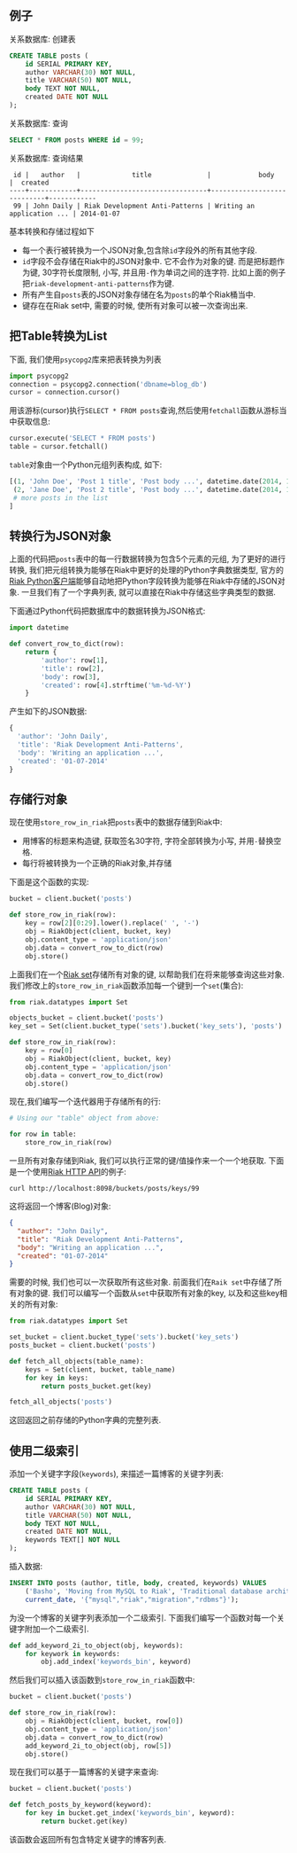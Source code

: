 ## 例子

关系数据库: 创建表

```sql
CREATE TABLE posts (
    id SERIAL PRIMARY KEY,
    author VARCHAR(30) NOT NULL,
    title VARCHAR(50) NOT NULL,
    body TEXT NOT NULL,
    created DATE NOT NULL
);
```

关系数据库: 查询

```sql
SELECT * FROM posts WHERE id = 99;
```

关系数据库: 查询结果

```
 id |   author   |             title              |            body            |  created
----+------------+--------------------------------+----------------------------+------------
 99 | John Daily | Riak Development Anti-Patterns | Writing an application ... | 2014-01-07
```

基本转换和存储过程如下

- 每一个表行被转换为一个JSON对象,包含除`id`字段外的所有其他字段.
- `id`字段不会存储在Riak中的JSON对象中. 它不会作为对象的键. 而是把标题作为键, 30字符长度限制, 小写, 并且用`-`作为单词之间的连字符. 比如上面的例子把`riak-development-anti-patterns`作为键.
- 所有产生自`posts`表的JSON对象存储在名为`posts`的单个Riak桶当中.
- 键存在在Riak set中, 需要的时候, 使所有对象可以被一次查询出来.


## 把Table转换为List

下面, 我们使用`psycopg2`库来把表转换为列表

```py
import psycopg2
connection = psycopg2.connection('dbname=blog_db')
cursor = connection.cursor()
```

用该游标(cursor)执行`SELECT * FROM posts`查询,然后使用`fetchall`函数从游标当中获取信息:

```py
cursor.execute('SELECT * FROM posts')
table = cursor.fetchall()
```

`table`对象由一个Python元组列表构成, 如下:

```py
[(1, 'John Doe', 'Post 1 title', 'Post body ...', datetime.date(2014, 1, 1)),
 (2, 'Jane Doe', 'Post 2 title', 'Post body ...', datetime.date(2014, 1, 2)),
 # more posts in the list
]
```


## 转换行为JSON对象

上面的代码把`posts`表中的每一行数据转换为包含5个元素的元组, 为了更好的进行转换, 我们把元组转换为能够在Riak中更好的处理的Python字典数据类型, 官方的[Riak Python客户端](https://github.com/basho/riak-python-client)能够自动地把Python字段转换为能够在Riak中存储的JSON对象. 一旦我们有了一个字典列表, 就可以直接在Riak中存储这些字典类型的数据.

下面通过Python代码把数据库中的数据转换为JSON格式:

```py
import datetime

def convert_row_to_dict(row):
    return {
        'author': row[1],
        'title': row[2],
        'body': row[3],
        'created': row[4].strftime('%m-%d-%Y')
    }
```

产生如下的JSON数据:

```js
{
  'author': 'John Daily',
  'title': 'Riak Development Anti-Patterns',
  'body': 'Writing an application ...',
  'created': '01-07-2014'
}
```

## 存储行对象

现在使用`store_row_in_riak`把`posts`表中的数据存储到Riak中:

- 用博客的标题来构造键, 获取签名30字符, 字符全部转换为小写, 并用`-`替换空格.
- 每行将被转换为一个正确的Riak对象,并存储

下面是这个函数的实现:

```py
bucket = client.bucket('posts')

def store_row_in_riak(row):
    key = row[2][0:29].lower().replace(' ', '-') 
    obj = RiakObject(client, bucket, key)
    obj.content_type = 'application/json'
    obj.data = convert_row_to_dict(row)
    obj.store()
```

上面我们在一个[Riak set](http://docs.basho.com/riak/latest/theory/concepts/crdts/#sets)存储所有对象的键, 以帮助我们在将来能够查询这些对象. 我们修改上的`store_row_in_riak`函数添加每一个键到一个`set`(集合):

```py
from riak.datatypes import Set

objects_bucket = client.bucket('posts')
key_set = Set(client.bucket_type('sets').bucket('key_sets'), 'posts')

def store_row_in_riak(row):
    key = row[0]
    obj = RiakObject(client, bucket, key)
    obj.content_type = 'application/json'
    obj.data = convert_row_to_dict(row)
    obj.store()
```

现在,我们编写一个迭代器用于存储所有的行:

```py
# Using our "table" object from above:

for row in table:
    store_row_in_riak(row)
```

一旦所有对象存储到Riak, 我们可以执行正常的键/值操作来一个一个地获取. 下面是一个使用[Riak HTTP API](http://docs.basho.com/riak/latest/dev/references/http/)的例子:

```
curl http://localhost:8098/buckets/posts/keys/99
```

这将返回一个博客(Blog)对象:

```json
{
  "author": "John Daily",
  "title": "Riak Development Anti-Patterns",
  "body": "Writing an application ...",
  "created": "01-07-2014"
}
```

需要的时候, 我们也可以一次获取所有这些对象. 前面我们在`Raik set`中存储了所有对象的键. 我们可以编写一个函数从`set`中获取所有对象的key, 以及和这些key相关的所有对象:

```py
from riak.datatypes import Set

set_bucket = client.bucket_type('sets').bucket('key_sets')
posts_bucket = client.bucket('posts')

def fetch_all_objects(table_name):
    keys = Set(client, bucket, table_name)
    for key in keys:
        return posts_bucket.get(key)

fetch_all_objects('posts')
```

这回返回之前存储的Python字典的完整列表.

## 使用二级索引

添加一个关键字字段(`keywords`), 来描述一篇博客的关键字列表:

```sql
CREATE TABLE posts (
    id SERIAL PRIMARY KEY,
    author VARCHAR(30) NOT NULL,
    title VARCHAR(50) NOT NULL,
    body TEXT NOT NULL,
    created DATE NOT NULL,
    keywords TEXT[] NOT NULL
);
```

插入数据:

```sql
INSERT INTO posts (author, title, body, created, keywords) VALUES
    ('Basho', 'Moving from MySQL to Riak', 'Traditional database architectures...',
    current_date, '{"mysql","riak","migration","rdbms"}');
```

为没一个博客的关键字列表添加一个二级索引. 下面我们编写一个函数对每一个关键字附加一个二级索引.

```py
def add_keyword_2i_to_object(obj, keywords):
    for keywork in keywords:
        obj.add_index('keywords_bin', keyword)
```

然后我们可以插入该函数到`store_row_in_riak`函数中:

```py
bucket = client.bucket('posts')

def store_row_in_riak(row):
    obj = RiakObject(client, bucket, row[0])
    obj.content_type = 'application/json'
    obj.data = convert_row_to_dict(row)
    add_keyword_2i_to_object(obj, row[5])
    obj.store()
```

现在我们可以基于一篇博客的关键字来查询:

```py
bucket = client.bucket('posts')

def fetch_posts_by_keyword(keyword):
    for key in bucket.get_index('keywords_bin', keyword):
        return bucket.get(key)
```

该函数会返回所有包含特定关键字的博客列表.